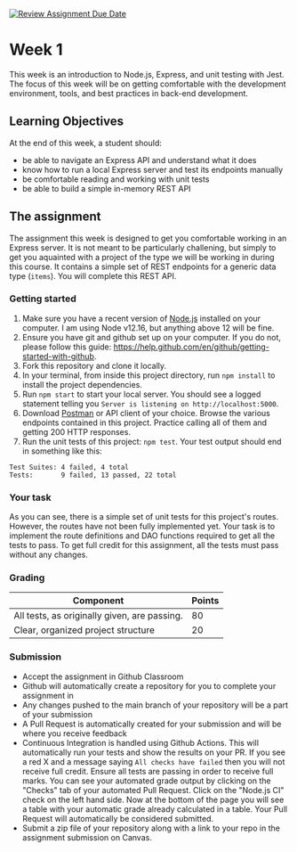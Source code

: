 [![Review Assignment Due Date](https://classroom.github.com/assets/deadline-readme-button-24ddc0f5d75046c5622901739e7c5dd533143b0c8e959d652212380cedb1ea36.svg)](https://classroom.github.com/a/KZ22XCwm)
# Week 1

This week is an introduction to Node.js, Express, and unit testing with Jest. The focus of this week will be on getting comfortable with the development environment, tools, and best practices in back-end development.

## Learning Objectives

At the end of this week, a student should:
- be able to navigate an Express API and understand what it does
- know how to run a local Express server and test its endpoints manually
- be comfortable reading and working with unit tests
- be able to build a simple in-memory REST API

## The assignment

The assignment this week is designed to get you comfortable working in an Express server. It is not meant to be particularly challening, but simply to get you aquainted with a project of the type we will be working in during this course. It contains a simple set of REST endpoints for a generic data type (`items`). You will complete this REST API.

### Getting started

1. Make sure you have a recent version of [Node.js](https://nodejs.org/en/download/) installed on your computer. I am using Node v12.16, but anything above 12 will be fine.
2. Ensure you have git and github set up on your computer. If you do not, please follow this guide: https://help.github.com/en/github/getting-started-with-github.
3. Fork this repository and clone it locally. 
4. In your terminal, from inside this project directory, run `npm install` to install the project dependencies.
5. Run `npm start` to start your local server. You should see a logged statement telling you `Server is listening on http://localhost:5000`.
6. Download [Postman](https://www.postman.com/) or API client of your choice. Browse the various endpoints contained in this project. Practice calling all of them and getting 200 HTTP responses.
7. Run the unit tests of this project: `npm test`. Your test output should end in something like this:
```
Test Suites: 4 failed, 4 total
Tests:       9 failed, 13 passed, 22 total
```

### Your task

As you can see, there is a simple set of unit tests for this project's routes. However, the routes have not been fully implemented yet. Your task is to implement the route definitions and DAO functions required to get all the tests to pass. To get full credit for this assignment, all the tests must pass without any changes. 

### Grading

Component | Points
--------- | --------
All tests, as originally given, are passing. | 80
Clear, organized project structure | 20

### Submission

- Accept the assignment in Github Classroom
- Github will automatically create a repository for you to complete your assignment in
- Any changes pushed to the main branch of your repository will be a part of your submission
- A Pull Request is automatically created for your submission and will be where you receive feedback
- Continuous Integration is handled using Github Actions. This will automatically run your tests and show the results on your PR. If you see a red X and a message saying `All checks have failed` then you will not receive full credit. Ensure all tests are passing in order to receive full marks. You can see your automated grade output by clicking on the "Checks" tab of your automated Pull Request. Click on the "Node.js CI" check on the left hand side. Now at the bottom of the page you will see a table with your automatic grade already calculated in a table. Your Pull Request will automatically be considered submitted.
- Submit a zip file of your repository along with a link to your repo in the assignment submission on Canvas.
